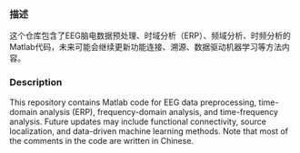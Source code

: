### 描述
这个仓库包含了EEG脑电数据预处理、时域分析（ERP）、频域分析、时频分析的Matlab代码，未来可能会继续更新功能连接、溯源、数据驱动机器学习等方法内容。

### Description
This repository contains Matlab code for EEG data preprocessing, time-domain analysis (ERP), frequency-domain analysis, and time-frequency analysis. Future updates may include functional connectivity, source localization, and data-driven machine learning methods. Note that most of the comments in the code are written in Chinese.
